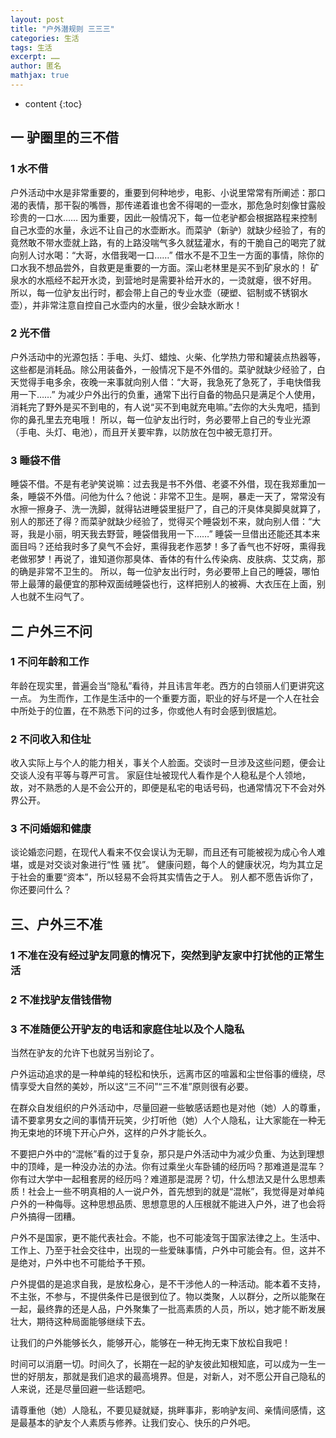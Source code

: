 ```yaml
---
layout: post
title: "户外潜规则 三三三"
categories: 生活
tags: 生活
excerpt: ……
author: 匿名
mathjax: true
---
```


* content
{:toc}

## 一 驴圈里的三不借

### 1 水不借

户外活动中水是非常重要的，重要到何种地步，电影、小说里常常有所阐述：那口渴的表情，那干裂的嘴唇，那传递着谁也舍不得喝的一壶水，那危急时刻像甘露般珍贵的一口水……
因为重要，因此一般情况下，每一位老驴都会根据路程来控制自己水壶的水量，永远不让自己的水壶断水。而菜驴（新驴）就缺少经验了，有的竟然敢不带水壶就上路，有的上路没喘气多久就猛灌水，有的干脆自己的喝完了就向别人讨水喝：“大哥，水借我喝一口……”
借水不是不卫生一方面的事情，除你的口水我不想品尝外，自救更是重要的一方面。深山老林里是买不到矿泉水的！
矿泉水的水瓶经不起开水烫，到营地时是需要补给开水的，一烫就瘪，很不好用。
所以，每一位驴友出行时，都会带上自己的专业水壶（硬塑、铝制或不锈钢水壶），并非常注意自控自己水壶内的水量，很少会缺水断水！

### 2 光不借

户外活动中的光源包括：手电、头灯、蜡烛、火柴、化学热力带和罐装点热器等，这些都是消耗品。除公用装备外，一般情况下是不外借的。菜驴就缺少经验了，白天觉得手电多余，夜晚一来事就向别人借：“大哥，我急死了急死了，手电快借我用一下……”
为减少户外出行的负重，通常下出行自备的物品只是满足个人使用，消耗完了野外是买不到电的，有人说“买不到电就充电嘛。”去你的大头鬼吧，插到你的鼻孔里去充电哦！
所以，每一位驴友出行时，务必要带上自己的专业光源（手电、头灯、电池），而且开关要牢靠，以防放在包中被无意打开。

### 3 睡袋不借

睡袋不借。不是有老驴笑说嘛：过去我是书不外借、老婆不外借，现在我郑重加一条，睡袋不外借。问他为什么？他说：非常不卫生。是啊，暴走一天了，常常没有水擦一擦身子、洗一洗脚，就得钻进睡袋里挺尸了，自己的汗臭体臭脚臭就算了，别人的那还了得？而菜驴就缺少经验了，觉得买个睡袋划不来，就向别人借：“大哥，我是小丽，明天我去野营，睡袋借我用一下……”
睡袋一旦借出还能还其本来面目吗？还给我时多了臭气不会好，熏得我老作恶梦！多了香气也不好呀，熏得我老做邪梦！再说了，谁知道你那臭体、香体的有什么传染病、皮肤病、艾艾病，那的确是非常不卫生的。
所以，每一位驴友出行时，务必要带上自己的睡袋，哪怕带上最薄的最便宜的那种双面绒睡袋也行，这样把别人的被褥、大衣压在上面，别人也就不生闷气了。

## 二 户外三不问

### 1 不问年龄和工作

年龄在现实里，普遍会当“隐私”看待，并且讳言年老。西方的白领丽人们更讲究这一点。
为生而作，工作是生活中的一个重要方面，职业的好与坏是一个人在社会中所处于的位置，在不熟悉下问的过多，你或他人有时会感到很尴尬。

### 2 不问收入和住址

收入实际上与个人的能力相关，事关个人脸面。交谈时一旦涉及这些问题，便会让交谈人没有平等与尊严可言。
家庭住址被现代人看作是个人稳私是个人领地，故，对不熟悉的人是不会公开的，即便是私宅的电话号码，也通常情况下不会对外界公开。

### 3 不问婚姻和健康

谈论婚恋问题，在现代人看来不仅会误认为无聊，而且还有可能被视为成心令人难堪，或是对交谈对象进行“性 骚 扰”。
健康问题，每个人的健康状况，均为其立足于社会的重要“资本”，所以轻易不会将其实情告之于人。
别人都不愿告诉你了，你还要问什么？

## 三、户外三不准

### 1 不准在没有经过驴友同意的情况下，突然到驴友家中打扰他的正常生活

### 2 不准找驴友借钱借物

### 3 不准随便公开驴友的电话和家庭住址以及个人隐私

当然在驴友的允许下也就另当别论了。

户外运动追求的是一种单纯的轻松和快乐，远离市区的喧嚣和尘世俗事的缠绕，尽情享受大自然的美妙，所以这“三不问”“三不准”原则很有必要。

在群众自发组织的户外活动中，尽量回避一些敏感话题也是对他（她）人的尊重，请不要拿男女之间的事情开玩笑，少打听他（她）人个人隐私，让大家能在一种无拘无束地的环境下开心户外，这样的户外才能长久。

不要把户外中的“混帐”看的过于复杂，那只是户外活动中为减少负重、为达到理想中的顶峰，是一种没办法的办法。你有过乘坐火车卧铺的经历吗？那难道是混车？你有过大学中一起租套房的经历吗？难道那是混房？切，什么想法又是什么思想素质！社会上一些不明真相的人一说户外，首先想到的就是“混帐”，我觉得是对单纯户外的一种侮辱。这种思想品质、思想意思的人压根就不能进入户外，进了也会将户外搞得一团糟。

户外不是国家，更不能代表社会。不能，也不可能凌驾于国家法律之上。生活中、工作上、乃至于社会交往中，出现的一些爱昧事情，户外中可能会有。但，这并不是绝对，户外中也不可能给予干预。

户外提倡的是追求自我，是放松身心，是不干涉他人的一种活动。能本着不支持，不主张，不参与，不提供条件已是很到位了。物以类聚，人以群分，之所以能聚在一起，最终靠的还是人品，户外聚集了一批高素质的人员，所以，她才能不断发展壮大，期待这种局面能够继续下去。

让我们的户外能够长久，能够开心，能够在一种无拘无束下放松自我吧！

时间可以消磨一切。时间久了，长期在一起的驴友彼此知根知底，可以成为一生一世的好朋友，那就是我们追求的最高境界。但是，对新人，对不愿公开自己隐私的人来说，还是尽量回避一些话题吧。

请尊重他（她）人隐私，不要见疑就疑，挑畔事非，影响驴友间、亲情间感情，这是最基本的驴友个人素质与修养。让我们安心、快乐的户外吧。